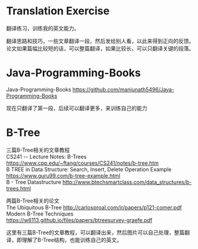 # Translation Exercise
翻译练习，训练我的英文能力。    

翻译思路和技巧，一些文章翻译一段，然后发给别人看，以此来得到正向的反馈。    
论文如果篇幅比较短的话，可以整篇翻译，如果比较长，可以只翻译关键的段落。    

# Java-Programming-Books 
Java-Programming-Books https://github.com/manjunath5496/Java-Programming-Books      

现在只翻译了第一段，后续可以翻译更多，来训练自己的能力

# B-Tree
三篇B-Tree相关的文章教程    
CS241 -- Lecture Notes: B-Trees https://www.cpp.edu/~ftang/courses/CS241/notes/b-tree.htm       
B TREE in Data Structure: Search, Insert, Delete Operation Example https://www.guru99.com/b-tree-example.html   
B - Tree Datastructure http://www.btechsmartclass.com/data_structures/b-trees.html  

两篇B-Tree相关的论文        
The Ubiquitous B-Tree http://carlosproal.com/ir/papers/p121-comer.pdf   
Modern B-Tree Techniques https://w6113.github.io/files/papers/btreesurvey-graefe.pdf    

这里有三篇B-Tree的文章教程，可以翻译出来，然后图片可以自己处理，整篇翻译，即理解了B-Tree结构，也能训练自己的英文。  
